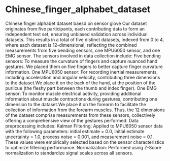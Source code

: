 # Chinese_finger_alphabet_dataset
 Chinese finger alphabet dataset baesd on sensor glove
 Our dataset originates from five participants, each contributing data to form an independent test set, ensuring unbiased validation across individual datasets. This results in a total of five distinct datasets, indexed from 0 to 4, where each dataset is 12-dimensional, reflecting the combined measurements from five bending sensors, one MPU6050 sensor, and one EMG sensor.
The sensors involved in data collection include:
 Five bending sensors: To measure the curvature of fingers and capture nuanced hand gestures. We placed them on five fingers to better capture finger curvature information.
One MPU6050 sensor: For recording inertial measurements, including acceleration and angular velocity, contributing three dimensions to the dataset.We place it on the back of the hand, at the position of the purlicue (the fleshy part between the thumb and index finger).
One EMG sensor: To monitor muscle electrical activity, providing additional information about muscle contractions during gestures, contributing one dimension to the dataset.We place it on the forearm to facilitate the collection of information from the forearm muscles.
Thus, the 12 dimensions of the dataset comprise measurements from these sensors, collectively offering a comprehensive view of the gestures performed.
Data preprocessing includes:
Kalman Filtering: Applied to MPU6050 sensor data with the following parameters: initial estimate = 0.0, initial estimate uncertainty = 1.0, process noise = 0.001, and measurement noise = 0.1. These values were empirically selected based on the sensor characteristics to optimize filtering performance.
Normalization: Performed using Z-Score normalization to standardize signal scales across all sensors.

